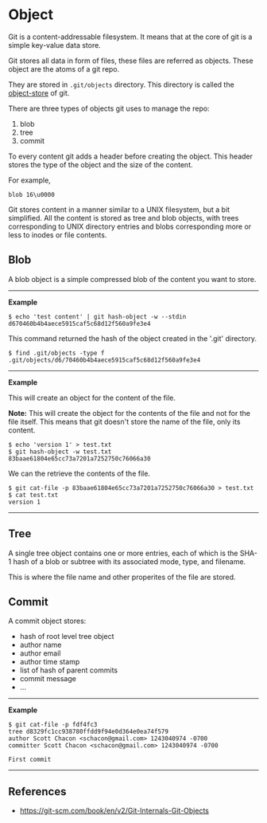 # Object

Git is a content-addressable filesystem. It means that at the core of git is a simple key-value data store.

Git stores all data in form of files, these files are referred as objects. These object are the atoms of a git repo.

They are stored in `.git/objects` directory. This directory is called the [object-store](object-store.md) of git.

There are three types of objects git uses to manage the repo:

1. blob
2. tree
3. commit

To every content git adds a header before creating the object. This header stores the type of the object and the size of the content.

For example,

```
blob 16\u0000
```

Git stores content in a manner similar to a UNIX filesystem, but a bit simplified. All the content is stored as tree and blob objects, with trees corresponding to UNIX directory entries and blobs corresponding more or less to inodes or file contents.

## Blob

A blob object is a simple compressed blob of the content you want to store.

---

**Example**

```shell
$ echo 'test content' | git hash-object -w --stdin
d670460b4b4aece5915caf5c68d12f560a9fe3e4
```

This command returned the hash of the object created in the '.git' directory.

```shell
$ find .git/objects -type f
.git/objects/d6/70460b4b4aece5915caf5c68d12f560a9fe3e4
```

---

**Example**

This will create an object for the content of the file.

**Note:** This will create the object for the contents of the file and not for the file itself. This means that git doesn't store the name of the file, only its content.

```shell
$ echo 'version 1' > test.txt
$ git hash-object -w test.txt
83baae61804e65cc73a7201a7252750c76066a30
```

We can the retrieve the contents of the file.

```shell
$ git cat-file -p 83baae61804e65cc73a7201a7252750c76066a30 > test.txt
$ cat test.txt
version 1
```

---

## Tree

A single tree object contains one or more entries, each of which is the SHA-1 hash of a blob or subtree with its associated mode, type, and filename.

This is where the file name and other properites of the file are stored.

## Commit

A commit object stores:

- hash of root level tree object
- author name
- author email
- author time stamp
- list of hash of parent commits
- commit message
- ...

---

**Example**

```shell
$ git cat-file -p fdf4fc3
tree d8329fc1cc938780ffdd9f94e0d364e0ea74f579
author Scott Chacon <schacon@gmail.com> 1243040974 -0700
committer Scott Chacon <schacon@gmail.com> 1243040974 -0700

First commit
```

---

## References

- https://git-scm.com/book/en/v2/Git-Internals-Git-Objects
